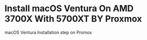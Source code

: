 # Install macOS Ventura On AMD 3700X With 5700XT BY Proxmox
 macOS Ventura Installation step on Promox

